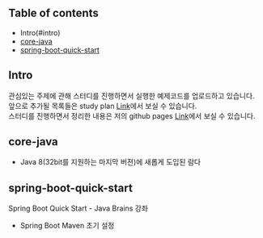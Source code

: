 ## Table of contents
- Intro(#intro)
- [core-java](#core-java)  
- [spring-boot-quick-start](#spring-boot-quick-start)  

## Intro
관심있는 주제에 관해 스터디를 진행하면서 실행한 예제코드를 업로드하고 있습니다.  
앞으로 추가될 목록들은 study plan [Link](https://github.com/moregorenine/study/projects/2)에서 보실 수 있습니다.  
스터디를 진행하면서 정리한 내용은 저의 github pages [Link](https://moregorenine.github.io)에서 보실 수 있습니다.

## core-java
- Java 8(32bit를 지원하는 마지막 버젼)에 새롭게 도입된 람다  

## spring-boot-quick-start
Spring Boot Quick Start - Java Brains 강좌  
- Spring Boot Maven 초기 설정  
